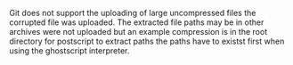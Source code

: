 Git does not support the uploading of large uncompressed files
the corrupted file was uploaded.  The extracted file paths may be in other archives were not uploaded but an example compression is in the root directory
for postscript to extract paths the paths have to existst first when using the ghostscript interpreter.

